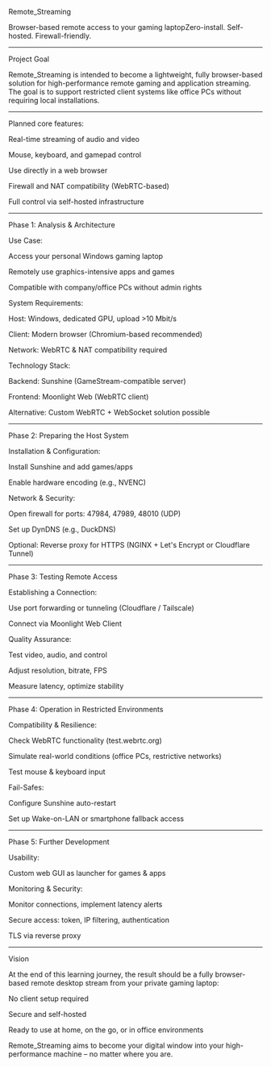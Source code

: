 Remote_Streaming 

Browser-based remote access to your gaming laptopZero-install. Self-hosted. Firewall-friendly.
__________________________________________________________________________________________________________________________
Project Goal

Remote_Streaming is intended to become a lightweight, fully browser-based solution for high-performance remote gaming and application streaming. The goal is to support restricted client systems like office PCs without requiring local installations.
__________________________________________________________________________________________________________________________
Planned core features:

Real-time streaming of audio and video

Mouse, keyboard, and gamepad control

Use directly in a web browser

Firewall and NAT compatibility (WebRTC-based)

Full control via self-hosted infrastructure
__________________________________________________________________________________________________________________________
Phase 1: Analysis & Architecture

Use Case:

Access your personal Windows gaming laptop

Remotely use graphics-intensive apps and games

Compatible with company/office PCs without admin rights

System Requirements:

Host: Windows, dedicated GPU, upload >10 Mbit/s

Client: Modern browser (Chromium-based recommended)

Network: WebRTC & NAT compatibility required

Technology Stack:

Backend: Sunshine (GameStream-compatible server)

Frontend: Moonlight Web (WebRTC client)

Alternative: Custom WebRTC + WebSocket solution possible
__________________________________________________________________________________________________________________________
Phase 2: Preparing the Host System

Installation & Configuration:

Install Sunshine and add games/apps

Enable hardware encoding (e.g., NVENC)

Network & Security:

Open firewall for ports: 47984, 47989, 48010 (UDP)

Set up DynDNS (e.g., DuckDNS)

Optional: Reverse proxy for HTTPS (NGINX + Let's Encrypt or Cloudflare Tunnel)
__________________________________________________________________________________________________________________________
Phase 3: Testing Remote Access

Establishing a Connection:

Use port forwarding or tunneling (Cloudflare / Tailscale)

Connect via Moonlight Web Client

Quality Assurance:

Test video, audio, and control

Adjust resolution, bitrate, FPS

Measure latency, optimize stability
__________________________________________________________________________________________________________________________
Phase 4: Operation in Restricted Environments

Compatibility & Resilience:

Check WebRTC functionality (test.webrtc.org)

Simulate real-world conditions (office PCs, restrictive networks)

Test mouse & keyboard input

Fail-Safes:

Configure Sunshine auto-restart

Set up Wake-on-LAN or smartphone fallback access
__________________________________________________________________________________________________________________________
Phase 5: Further Development

Usability:

Custom web GUI as launcher for games & apps

Monitoring & Security:

Monitor connections, implement latency alerts

Secure access: token, IP filtering, authentication

TLS via reverse proxy
__________________________________________________________________________________________________________________________
Vision

At the end of this learning journey, the result should be a fully browser-based remote desktop stream from your private gaming laptop:

No client setup required

Secure and self-hosted

Ready to use at home, on the go, or in office environments

Remote_Streaming aims to become your digital window into your high-performance machine – no matter where you are.